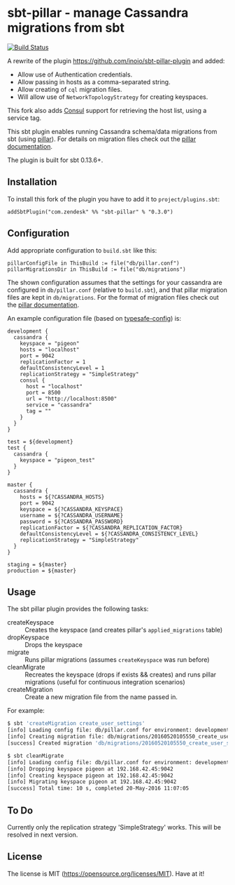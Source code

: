 # sbt-pillar - manage Cassandra migrations from sbt

[![Build Status](https://travis-ci.org/zendesk/sbt-pillar-plugin.svg?branch=master)](https://travis-ci.org/zendesk/sbt-pillar-plugin)

A rewrite of the plugin https://github.com/inoio/sbt-pillar-plugin and added:
* Allow use of Authentication credentials.
* Allow passing in hosts as a comma-separated string.
* Allow creating of `cql` migration files.
* Will allow use of `NetworkTopologyStrategy` for creating keyspaces.

This fork also adds [Consul](https://www.consul.io/) support for retrieving the host list, using a service tag.

This sbt plugin enables running Cassandra schema/data migrations from sbt (using [pillar](https://github.com/comeara/pillar)). For details on migration files check out the [pillar documentation](https://github.com/comeara/pillar#migration-files).

The plugin is built for sbt 0.13.6+.

## Installation

To install this fork of the plugin you have to add it to `project/plugins.sbt`:

```
addSbtPlugin("com.zendesk" %% "sbt-pillar" % "0.3.0")
```

## Configuration

Add appropriate configuration to `build.sbt` like this:

```
pillarConfigFile in ThisBuild := file("db/pillar.conf")
pillarMigrationsDir in ThisBuild := file("db/migrations")
```

The shown configuration assumes that the settings for your cassandra are configured in `db/pillar.conf` (relative to `build.sbt`), and that pillar migration files are kept in `db/migrations`. For the format of migration files check out the [pillar documentation](https://github.com/comeara/pillar#migration-files).

An example configuration file (based on [typesafe-config](https://github.com/typesafehub/config)) is:

```
development {
  cassandra {
    keyspace = "pigeon"
    hosts = "localhost"
    port = 9042
    replicationFactor = 1
    defaultConsistencyLevel = 1
    replicationStrategy = "SimpleStrategy"
    consul {
      host = "localhost"
      port = 8500
      url = "http://localhost:8500"
      service = "cassandra"
      tag = ""
    }
  }
}

test = ${development}
test {
  cassandra {
    keyspace = "pigeon_test"
  }
}

master {
  cassandra {
    hosts = ${?CASSANDRA_HOSTS}
    port = 9042
    keyspace = ${?CASSANDRA_KEYSPACE}
    username = ${?CASSANDRA_USERNAME}
    password = ${?CASSANDRA_PASSWORD}
    replicationFactor = ${?CASSANDRA_REPLICATION_FACTOR}
    defaultConsistencyLevel = ${?CASSANDRA_CONSISTENCY_LEVEL}
    replicationStrategy = "SimpleStrategy"
  }
}

staging = ${master}
production = ${master}
```

## Usage

The sbt pillar plugin provides the following tasks:

<dl>
<dt>createKeyspace</dt><dd>Creates the keyspace (and creates pillar's <code>applied_migrations</code> table)</dd>
<dt>dropKeyspace</dt><dd>Drops the keyspace</dd>
<dt>migrate</dt><dd>Runs pillar migrations (assumes <code>createKeyspace</code> was run before)</dd>
<dt>cleanMigrate</dt><dd>Recreates the keyspace (drops if exists && creates) and runs pillar migrations (useful for continuous integration scenarios)</dd>
<dt>createMigration</dt><dd>Create a new migration file from the name passed in.</dd>
</dl>

For example:

```bash
$ sbt 'createMigration create_user_settings'
[info] Loading config file: db/pillar.conf for environment: development
[info] Creating migration file: db/migrations/20160520105550_create_user_settings_timeseries.cql
[success] Created migration 'db/migrations/20160520105550_create_user_settings_timeseries.cql'
```

```bash
$ sbt cleanMigrate
[info] Loading config file: db/pillar.conf for environment: development
[info] Dropping keyspace pigeon at 192.168.42.45:9042
[info] Creating keyspace pigeon at 192.168.42.45:9042
[info] Migrating keyspace pigeon at 192.168.42.45:9042
[success] Total time: 10 s, completed 20-May-2016 11:07:05
```

## To Do

Currently only the replication strategy 'SimpleStrategy' works. This will be resolved in next version.

## License

The license is MIT (https://opensource.org/licenses/MIT). Have at it!
